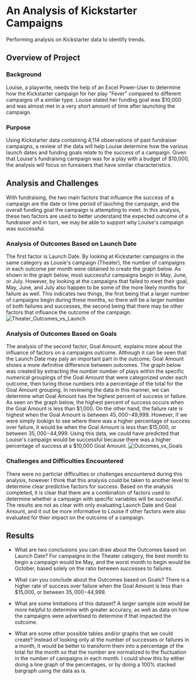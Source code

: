 # An Analysis of Kickstarter Campaigns
Performing analysis on Kickstarter data to identify trends. 

## Overview of Project
### Background
Louise, a playwrite, needs the help of an Excel Power-User to determine how the Kickstarter campaign for her play "Fever" compared to different campaigns of a similar type. Louise stated her funding goal was $10,000 and was almost met in a very short amount of time after launching the campaign.
### Purpose
Using Kickstarter data containing 4,114 observations of past fundraiser campaigns, a review of the data will help Louise determine how the various launch dates and funding goals relate to the success of a campaign. Given that Louise's fundraising campaign was for a play with a budget of $10,000, the analysis will focus on funraisers that have similar characteristics.

## Analysis and Challenges
With fundraising, the two main factors that influance the success of a campaign are the date or time period of lauching the campaign, and the overall funding goal the campaign is attempting to meet. In this analysis, these two factors are used to better understand the expected outcome of a fundraiser and in turn, we may be able to support why Louise's campaign was successful. 
### Analysis of Outcomes Based on Launch Date
The first factor is Launch Date. By looking at Kickstarter campaigns in the same category as Lousie's campaign (Theater), the number of campaigns in each outcome per month were obtained to create the graph below. As shown in the graph below, most successful campaigns begin in May, June, or July. However, by looking at the campaigns that failed to meet their goal, May, June, and July also happen to be some of the more likely months for failure as well. This indicates two things, the first being that a larger number of campaigns begin during these months, so there will be a larger number of both failures and successes, the second being that there may be other factors that influance the outcome of the campaign. 
![Theater_Outcomes_vs_Launch](kickstarter-analysis/Resources/Theater_Outcomes_vs_Launch)

### Analysis of Outcomes Based on Goals
The analysis of the second factor, Goal Amount, explains more about the influance of factors on a campaigns outcome. Although it can be seen that the Launch Date may paly an important part in the outcome, Goal Amount shows a more definitive difference between outcomes. The graph below was created by extracting the number number of plays within the specific numerical groupings of the Goal Amount that were categorized under each outcome, then turing those numbers into a percentage of the total for the Goal Amount grouping. In reviewing the data in this manner, we can determine what Goal Amount has the highest percent of success or failure. As seen on the graph below, the highest percent of success occurs when the Goal Amount is less than $1,000. On the other hand, the failure rate is highest when the Goal Amount is between $45,000-$49,999. However, if we were simply lookign to see where there was a higher percentage of success over failure, it would be when the Goal Amount is less than $15,000, or between $35,000-$44,999. Using this data, we could have predicted that Louise's campaign would be successful because there was a higher percentage of success at a $10,000 Goal Amount.
![Outcomes_vs_Goals](kickstarter-analysis/Resources/Outcomes_vs_Goals)

### Challenges and Difficulties Encountered
There were no particlar difficulties or challenges encountered during this analysis, however I think that this analysis could be taken to another level to determine clear predictive factors for success. Based on the analysis completed, it is clear that there are a combination of factors used to determine whether a campaign with specific variables will be successful. The results are not as clear with only evaluating Launch Date and Goal Amount, and it out be more informative to Louise if other factors were also evaluated for thier impact on the outcome of a campaign.
## Results

- What are two conclusions you can draw about the Outcomes based on Launch Date?
For campaigns in the Theater category, the best month to begin a campaign would be May, and the worst month to begin would be October, based solely on the ratio between successes to failures.

- What can you conclude about the Outcomes based on Goals?
There is a higher rate of success over failure when the Goal Amount is less than $15,000, or between $35,000-$44,999.

- What are some limitations of this dataset?
A larger sample size would be more helpful to determine with greater accuracy, as well as data on how the campaigns were advertised to determine if that impacted the outcome.

- What are some other possible tables and/or graphs that we could create?
Instead of looking only at the number of successes or failures in a month, it would be better to transform them into a percentage of the total for the month so that the number are normalized to the fluctuation in the number of campaigns in each month. I could show this by either doing a line graph of the percentages, or by doing a 100% stacked bargraph using the data as is. 
